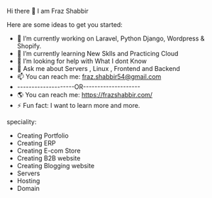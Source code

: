 Hi there 👋 I am Fraz Shabbir


Here are some ideas to get you started:

- 🔭 I’m currently working on Laravel, Python Django, Wordpress & Shopify.
- 🌱 I’m currently learning New Sklls and Practicing Cloud
- 🤔 I’m looking for help with What I dont Know
- 💬 Ask me about Servers , Linux , Frontend and Backend
- 📫 You can reach me: fraz.shabbir54@gmail.com
- --------------------OR--------------------
- 🌎  You can reach me: https://frazshabbir.com/
- ⚡ Fun fact: I want to learn more and more.

speciality:
 - Creating Portfolio
 - Creating ERP
 - Creating E-com Store
 - Creating B2B website
 - Creating Blogging website
 - Servers
 - Hosting
 - Domain

